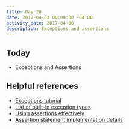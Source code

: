 ```yaml
---
title: Day 20
date: 2017-04-03 00:00:00 -04:00
activity_date: 2017-04-06
description: Exceptions and assertions
---
```


## Today

* Exceptions and Assertions

## Helpful references

* [Exceptions tutorial](https://docs.python.org/3/tutorial/errors.html)
* [List of built-in exception types](https://docs.python.org/3/library/exceptions.html)
* [Using assertions effectively](https://wiki.python.org/moin/UsingAssertionsEffectively)
* [Assertion statement implementation details](https://docs.python.org/3/reference/simple_stmts.html#the-assert-statement)
